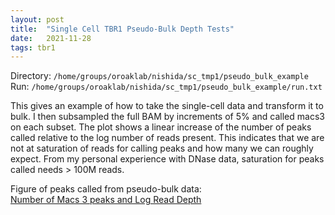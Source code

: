 ```yaml
---
layout: post
title:  "Single Cell TBR1 Pseudo-Bulk Depth Tests"
date:   2021-11-28
tags: tbr1
---
```


Directory: `/home/groups/oroaklab/nishida/sc_tmp1/pseudo_bulk_example`
<br>Run: `/home/groups/oroaklab/nishida/sc_tmp1/pseudo_bulk_example/run.txt`

This gives an example of how to take the single-cell data and transform it to bulk. I then subsampled the full BAM by increments of 5% and called macs3 on each subset. The plot shows a linear increase of the number of peaks called relative to the log number of reads present. This indicates that we are not at saturation of reads for calling peaks and how many we can roughly expect. From my personal experience with DNase data, saturation for peaks called needs > 100M reads.

Figure of peaks called from pseudo-bulk data:
<br>[Number of Macs 3 peaks and Log Read Depth](https://www.dropbox.com/s/ch1iq5sodb6eoia/blog_tmp1.reads_v_macs3peaks.png?dl=0)